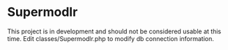 Supermodlr
==========

This project is in development and should not be considered usable at this time.  Edit classes/Supermodlr.php to modify db connection information.

